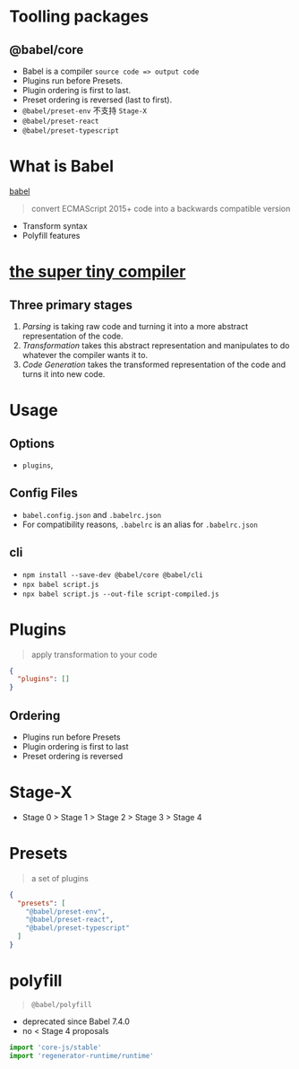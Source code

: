 # Toolling packages

## @babel/core

- Babel is a compiler `source code => output code`
- Plugins run before Presets.
- Plugin ordering is first to last.
- Preset ordering is reversed (last to first).
- `@babel/preset-env` 不支持 `Stage-X`
- `@babel/preset-react`
- `@babel/preset-typescript`

# What is Babel
[babel](https://babeljs.io/)
> convert ECMAScript 2015+ code into a backwards compatible version

- Transform syntax
- Polyfill features

# [the super tiny compiler](https://github.com/jamiebuilds/the-super-tiny-compiler/blob/master/the-super-tiny-compiler.js)

## Three primary stages

1. *Parsing* is taking raw code and turning it into a more abstract representation of the code.
2. *Transformation* takes this abstract representation and manipulates to do whatever the compiler wants it to.
3. *Code Generation* takes the transformed representation of the code and turns it into new code.

# Usage

## Options

- `plugins`, 

## Config Files

- `babel.config.json` and `.babelrc.json`
- For compatibility reasons, `.babelrc` is an alias for `.babelrc.json`

## cli

- `npm install --save-dev @babel/core @babel/cli`
- `npx babel script.js`
- `npx babel script.js --out-file script-compiled.js`

# Plugins
> apply transformation to your code

```json
{
  "plugins": []
}
```

## Ordering

- Plugins run before Presets
- Plugin ordering is first to last
- Preset ordering is reversed

# Stage-X

- Stage 0 > Stage 1 > Stage 2 > Stage 3 > Stage 4

# Presets
> a set of plugins

```json
{
  "presets": [
    "@babel/preset-env",
    "@babel/preset-react",
    "@babel/preset-typescript"
  ]
}
```

# polyfill
> `@babel/polyfill`

- deprecated since Babel 7.4.0
- no < Stage 4 proposals

```javascript
import 'core-js/stable'
import 'regenerator-runtime/runtime'
```
